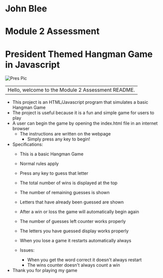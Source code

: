 # John Blee
# Module 2 Assessment
# President Themed Hangman Game in Javascript

![Pres Pic](http://media-2.web.britannica.com/eb-media/95/4995-004-45F5BF39.jpg)

<table>
	<tr>
		<td>Hello, welcome to the Module 2 Assessment README.</td>
	<tr>
</table>

*	This project is an HTML/Javascript program that simulates a basic Hangman Game
*	The project is useful because it is a fun and simple game for users to play
*	A user can begin the game by opening the index.html file in an internet browser
	*	The instructions are written on the webpage
		*	Simply press any key to begin!
*	Specifications:
	*	This is a basic Hangman Game
	*	Normal rules apply
	*	Press any key to guess that letter
	*	The total number of wins is displayed at the top
	*	The number of remaining guesses is shown
	*	Letters that have already been guessed are shown
	*	After a win or loss the game will automatically begin again

	*	The number of guesses left counter works properly
	*	The letters you have guessed display works properly
	*	When you lose a game it restarts automatically always
	*	Issues:
		*	When you get the word correct it doesn't always restart
		*	The wins counter doesn't always count a win	
*	Thank you for playing my game
